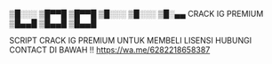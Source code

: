 
▒█░░░ ▒█▀▀█ ▒█▀▀█ 
▒█░░░ ▒█░░░ ▒█░▄▄  CRACK IG PREMIUM
▒█▄▄█ ▒█▄▄█ ▒█▄▄█

SCRIPT CRACK IG PREMIUM
UNTUK MEMBELI LISENSI HUBUNGI CONTACT DI BAWAH !!
https://wa.me/6282218658387
